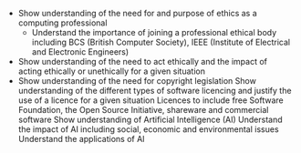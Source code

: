 - Show understanding of the need for and purpose of ethics as a computing professional 
	- Understand the importance of joining a professional ethical body including BCS (British Computer Society), IEEE (Institute of Electrical and Electronic Engineers) 
- Show understanding of the need to act ethically and the impact of acting ethically or unethically for a given situation 
- Show understanding of the need for copyright legislation Show understanding of the different types of software licencing and justify the use of a licence for a given situation Licences to include free Software Foundation, the Open Source Initiative, shareware and commercial software Show understanding of Artificial Intelligence (AI) Understand the impact of AI including social, economic and environmental issues Understand the applications of AI